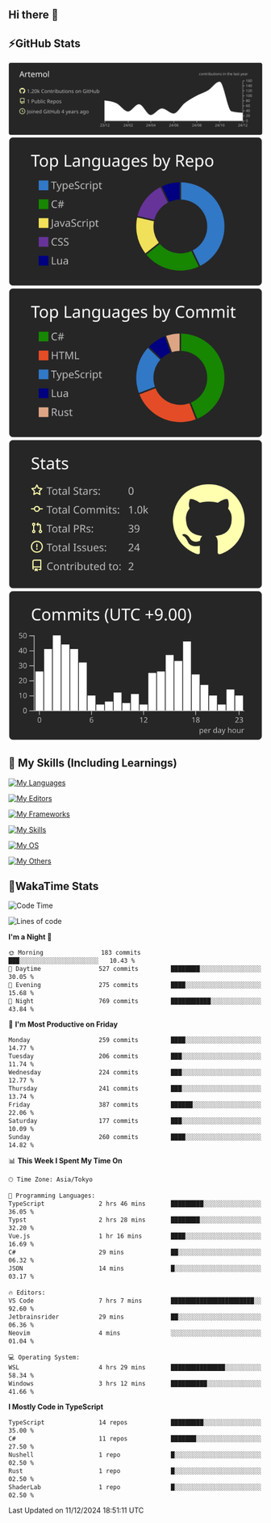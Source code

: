 ## Hi there 👋
<!--
**Artemol/Artemol** is a ✨ _special_ ✨ repository because its `README.md` (this file) appears on your GitHub profile.

Here are some ideas to get you started:

- 🔭 I’m currently working on ...
- 🌱 I’m currently learning ...
- 👯 I’m looking to collaborate on ...
- 🤔 I’m looking for help with ...
- 💬 Ask me about ...
- 📫 How to reach me: ...
- 😄 Pronouns: ...
- ⚡ Fun fact: ...
-->

## ⚡GitHub Stats
[![](https://raw.githubusercontent.com/Artemol/Artemol/main/profile-summary-card-output/apprentice/0-profile-details.svg)](https://github.com/vn7n24fzkq/github-profile-summary-cards)
[![](https://raw.githubusercontent.com/Artemol/Artemol/main/profile-summary-card-output/apprentice/1-repos-per-language.svg)](https://github.com/vn7n24fzkq/github-profile-summary-cards) [![](https://raw.githubusercontent.com/Artemol/Artemol/main/profile-summary-card-output/apprentice/2-most-commit-language.svg)](https://github.com/vn7n24fzkq/github-profile-summary-cards)
[![](https://raw.githubusercontent.com/Artemol/Artemol/main/profile-summary-card-output/apprentice/3-stats.svg)](https://github.com/vn7n24fzkq/github-profile-summary-cards) [![](https://raw.githubusercontent.com/Artemol/Artemol/main/profile-summary-card-output/apprentice/4-productive-time.svg)](https://github.com/vn7n24fzkq/github-profile-summary-cards)

## 🌱 My Skills (Including Learnings)

<!--
### Languages
-->
[![My Languages](https://skillicons.dev/icons?i=ts,py,cs,dotnet,rust,go,c,matlab,css)](https://skillicons.dev)

<!--
### Editors
-->
[![My Editors](https://skillicons.dev/icons?i=vscode,neovim,vim,visualstudio,idea)](https://skillicons.dev)

<!--
### Frameworks
-->
[![My Frameworks](https://skillicons.dev/icons?i=react,nestjs,vite,tailwind,tauri,electron,remix,nextjs,fastapi)](https://skillicons.dev)

<!--
### Tools
-->
[![My Skills](https://skillicons.dev/icons?i=git,nodejs,docker,unity,postman,bun,discord,cloudflare,bash,prometheus,grafana,obsidian)](https://skillicons.dev)

<!--
### OS
-->
[![My OS](https://skillicons.dev/icons?i=windows,ubuntu)](https://skillicons.dev)

<!--
### Others
-->
[![My Others](https://skillicons.dev/icons?i=github,raspberrypi,gcp)](https://skillicons.dev)

## 💬WakaTime Stats
<!--START_SECTION:waka-->
![Code Time](http://img.shields.io/badge/Code%20Time-351%20hrs%2023%20mins-blue)

![Lines of code](https://img.shields.io/badge/From%20Hello%20World%20I%27ve%20Written-11.1%20million%20lines%20of%20code-blue)

**I'm a Night 🦉** 

```text
🌞 Morning                183 commits         ███░░░░░░░░░░░░░░░░░░░░░░   10.43 % 
🌆 Daytime                527 commits         ████████░░░░░░░░░░░░░░░░░   30.05 % 
🌃 Evening                275 commits         ████░░░░░░░░░░░░░░░░░░░░░   15.68 % 
🌙 Night                  769 commits         ███████████░░░░░░░░░░░░░░   43.84 % 
```
📅 **I'm Most Productive on Friday** 

```text
Monday                   259 commits         ████░░░░░░░░░░░░░░░░░░░░░   14.77 % 
Tuesday                  206 commits         ███░░░░░░░░░░░░░░░░░░░░░░   11.74 % 
Wednesday                224 commits         ███░░░░░░░░░░░░░░░░░░░░░░   12.77 % 
Thursday                 241 commits         ███░░░░░░░░░░░░░░░░░░░░░░   13.74 % 
Friday                   387 commits         ██████░░░░░░░░░░░░░░░░░░░   22.06 % 
Saturday                 177 commits         ███░░░░░░░░░░░░░░░░░░░░░░   10.09 % 
Sunday                   260 commits         ████░░░░░░░░░░░░░░░░░░░░░   14.82 % 
```


📊 **This Week I Spent My Time On** 

```text
🕑︎ Time Zone: Asia/Tokyo

💬 Programming Languages: 
TypeScript               2 hrs 46 mins       █████████░░░░░░░░░░░░░░░░   36.05 % 
Typst                    2 hrs 28 mins       ████████░░░░░░░░░░░░░░░░░   32.20 % 
Vue.js                   1 hr 16 mins        ████░░░░░░░░░░░░░░░░░░░░░   16.69 % 
C#                       29 mins             ██░░░░░░░░░░░░░░░░░░░░░░░   06.32 % 
JSON                     14 mins             █░░░░░░░░░░░░░░░░░░░░░░░░   03.17 % 

🔥 Editors: 
VS Code                  7 hrs 7 mins        ███████████████████████░░   92.60 % 
Jetbrainsrider           29 mins             ██░░░░░░░░░░░░░░░░░░░░░░░   06.36 % 
Neovim                   4 mins              ░░░░░░░░░░░░░░░░░░░░░░░░░   01.04 % 

💻 Operating System: 
WSL                      4 hrs 29 mins       ███████████████░░░░░░░░░░   58.34 % 
Windows                  3 hrs 12 mins       ██████████░░░░░░░░░░░░░░░   41.66 % 
```

**I Mostly Code in TypeScript** 

```text
TypeScript               14 repos            █████████░░░░░░░░░░░░░░░░   35.00 % 
C#                       11 repos            ███████░░░░░░░░░░░░░░░░░░   27.50 % 
Nushell                  1 repo              █░░░░░░░░░░░░░░░░░░░░░░░░   02.50 % 
Rust                     1 repo              █░░░░░░░░░░░░░░░░░░░░░░░░   02.50 % 
ShaderLab                1 repo              █░░░░░░░░░░░░░░░░░░░░░░░░   02.50 % 
```




 Last Updated on 11/12/2024 18:51:11 UTC
<!--END_SECTION:waka-->
